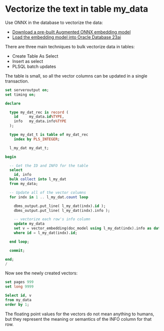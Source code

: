 # Vectorize the text in table my_data 

Use ONNX in the database to vectorize the data:
- [Download a pre-built Augmented ONNX embedding model](../ONNX/Download%20prebuilt%20Augmented%20ONNX%20file.md)
- [Load the embedding model into Oracle Database 23ai](../ONNX/Load%20the%20ONNX%20model.md)

There are three main techniques to bulk vectorize data in tables:
- Create Table As Select
- Insert as select
- PLSQL batch updates

The table is small, so all the vector columns can be updated in a single transaction.

```SQL
set serveroutput on;
set timing on;

declare

  type my_dat_rec is record (
    id     my_data.id%TYPE,
    info   my_data.info%TYPE
  );

  type my_dat_t is table of my_dat_rec
    index by PLS_INTEGER;

  l_my_dat my_dat_t;

begin

  -- Get the ID and INFO for the table
  select
    id, info
  bulk collect into l_my_dat
  from my_data;

  -- Update all of the vector columns
  for indx in 1 .. l_my_dat.count loop

    dbms_output.put_line( l_my_dat(indx).id );
    dbms_output.put_line( l_my_dat(indx).info );

    -- vectorize each row's info column 
    update my_data
    set v = vector_embedding(doc_model using l_my_dat(indx).info as data)
    where id = l_my_dat(indx).id;

  end loop;

  commit;

end;
/
```

Now see the newly created vectors:

```SQL
set pages 999
set long 9999

Select id, v
from my_data
order by 1;
```

The floating point values for the vectors do not mean anything to humans, but they represent the meaning or semantics of the INFO column for that row.

